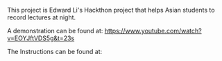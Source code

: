 This project is Edward Li's Hackthon project that helps Asian students to record lectures at night.

A demonstration can be found at:
https://www.youtube.com/watch?v=EOYJftVDS5g&t=23s

The Instructions can be found at:

